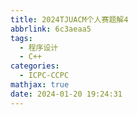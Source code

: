 ```yaml
---
title: 2024TJUACM个人赛题解4
abbrlink: 6c3aeaa5
tags:
  - 程序设计
  - C++
categories:
  - ICPC-CCPC
mathjax: true
date: 2024-01-20 19:24:31
---
```

